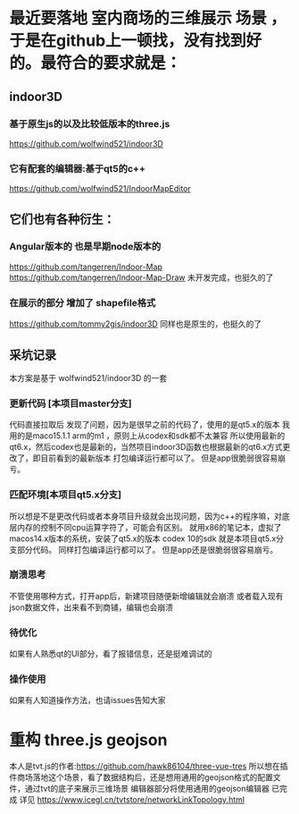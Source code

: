 # 最近要落地 室内商场的三维展示 场景 ，于是在github上一顿找，没有找到好的。最符合的要求就是：

## indoor3D
### 基于原生js的以及比较低版本的three.js
https://github.com/wolfwind521/indoor3D

### 它有配套的编辑器:基于qt5的c++
https://github.com/wolfwind521/IndoorMapEditor

## 它们也有各种衍生：

### Angular版本的 也是早期node版本的
https://github.com/tangerren/Indoor-Map
https://github.com/tangerren/Indoor-Map-Draw
未开发完成，也挺久的了

### 在展示的部分 增加了 shapefile格式
https://github.com/tommy2gis/indoor3D
同样也是原生的，也挺久的了

## 采坑记录
本方案是基于 wolfwind521/indoor3D 的一套

### 更新代码 [本项目master分支]
代码直接拉取后 发现了问题，因为是很早之前的代码了，使用的是qt5.x的版本
我用的是maco15.1.1 arm的m1 ，原则上从codex和sdk都不太兼容
所以使用最新的qt6.x，然后codex也是最新的，当然项目indoor3D函数也根据最新的qt6.x方式更改了，即目前看到的最新版本
打包编译运行都可以了。 但是app很脆弱很容易崩亏。

### 匹配环境[本项目qt5.x分支]
所以想是不是更改代码或者本身项目升级就会出现问题，因为c++的程序嘛，对底层内存的控制不同cpu运算字符了，可能会有区别。
就用x86的笔记本，虚拟了macos14.x版本的系统，安装了qt5.x的版本 codex 10的sdk
就是本项目qt5.x分支部分代码。
同样打包编译运行都可以了。 但是app还是很脆弱很容易崩亏。

### 崩溃思考
不管使用哪种方式，打开app后，新建项目随便新增编辑就会崩溃
或者载入现有json数据文件，出来看不到商铺，编辑也会崩溃
### 待优化
如果有人熟悉qt的UI部分，看了报错信息，还是挺难调试的
### 操作使用
如果有人知道操作方法，也请issues告知大家

# 重构 three.js geojson
本人是tvt.js的作者:https://github.com/hawk86104/three-vue-tres
所以想在插件商场落地这个场景，看了数据结构后，还是想用通用的geojson格式的配置文件，通过tvt的底子来展示三维场景
编辑器部分将使用通用的geojson编辑器
已完成 详见 https://www.icegl.cn/tvtstore/networkLinkTopology.html
